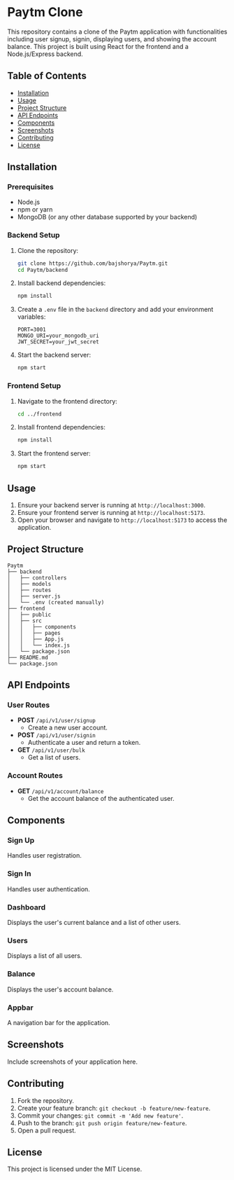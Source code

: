 

# Paytm Clone

This repository contains a clone of the Paytm application with functionalities including user signup, signin, displaying users, and showing the account balance. This project is built using React for the frontend and a Node.js/Express backend.

## Table of Contents
- [Installation](#installation)
- [Usage](#usage)
- [Project Structure](#project-structure)
- [API Endpoints](#api-endpoints)
- [Components](#components)
- [Screenshots](#screenshots)
- [Contributing](#contributing)
- [License](#license)

## Installation

### Prerequisites

- Node.js
- npm or yarn
- MongoDB (or any other database supported by your backend)

### Backend Setup

1. Clone the repository:
    ```bash
    git clone https://github.com/bajshorya/Paytm.git
    cd Paytm/backend
    ```

2. Install backend dependencies:
    ```bash
    npm install
    ```

3. Create a `.env` file in the `backend` directory and add your environment variables:
    ```env
    PORT=3001
    MONGO_URI=your_mongodb_uri
    JWT_SECRET=your_jwt_secret
    ```

4. Start the backend server:
    ```bash
    npm start
    ```

### Frontend Setup

1. Navigate to the frontend directory:
    ```bash
    cd ../frontend
    ```

2. Install frontend dependencies:
    ```bash
    npm install
    ```

3. Start the frontend server:
    ```bash
    npm start
    ```

## Usage

1. Ensure your backend server is running at `http://localhost:3000`.
2. Ensure your frontend server is running at `http://localhost:5173`.
3. Open your browser and navigate to `http://localhost:5173` to access the application.

## Project Structure

```
Paytm
├── backend
│   ├── controllers
│   ├── models
│   ├── routes
│   ├── server.js
│   └── .env (created manually)
├── frontend
│   ├── public
│   ├── src
│   │   ├── components
│   │   ├── pages
│   │   ├── App.js
│   │   └── index.js
│   └── package.json
├── README.md
└── package.json
```

## API Endpoints

### User Routes

- **POST** `/api/v1/user/signup`
  - Create a new user account.
- **POST** `/api/v1/user/signin`
  - Authenticate a user and return a token.
- **GET** `/api/v1/user/bulk`
  - Get a list of users.

### Account Routes

- **GET** `/api/v1/account/balance`
  - Get the account balance of the authenticated user.

## Components

### Sign Up

Handles user registration.

### Sign In

Handles user authentication.

### Dashboard

Displays the user's current balance and a list of other users.

### Users

Displays a list of all users.

### Balance

Displays the user's account balance.

### Appbar

A navigation bar for the application.

## Screenshots

Include screenshots of your application here.

## Contributing

1. Fork the repository.
2. Create your feature branch: `git checkout -b feature/new-feature`.
3. Commit your changes: `git commit -m 'Add new feature'`.
4. Push to the branch: `git push origin feature/new-feature`.
5. Open a pull request.

## License

This project is licensed under the MIT License.

